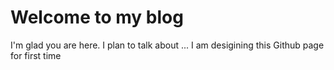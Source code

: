# Welcome to my blog

I'm glad you are here. I plan to talk about ...
I am desigining this Github page for first time
